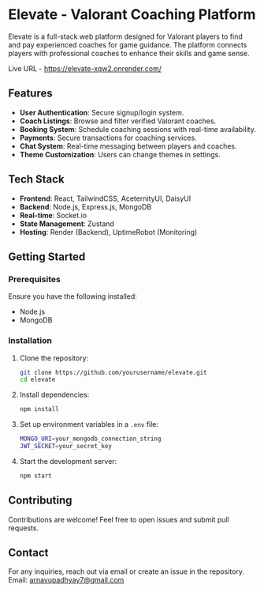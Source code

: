 # Elevate - Valorant Coaching Platform

Elevate is a full-stack web platform designed for Valorant players to find and pay experienced coaches for game guidance. The platform connects players with professional coaches to enhance their skills and game sense.

Live URL - https://elevate-xqw2.onrender.com/

## Features
- **User Authentication**: Secure signup/login system.
- **Coach Listings**: Browse and filter verified Valorant coaches.
- **Booking System**: Schedule coaching sessions with real-time availability.
- **Payments**: Secure transactions for coaching services.
- **Chat System**: Real-time messaging between players and coaches.
- **Theme Customization**: Users can change themes in settings.

## Tech Stack
- **Frontend**: React, TailwindCSS, AceternityUI, DaisyUI
- **Backend**: Node.js, Express.js, MongoDB
- **Real-time**: Socket.io
- **State Management**: Zustand
- **Hosting**: Render (Backend), UptimeRobot (Monitoring)

## Getting Started
### Prerequisites
Ensure you have the following installed:
- Node.js
- MongoDB

### Installation
1. Clone the repository:
   ```sh
   git clone https://github.com/yourusername/elevate.git
   cd elevate
   ```
2. Install dependencies:
   ```sh
   npm install
   ```
3. Set up environment variables in a `.env` file:
   ```sh
   MONGO_URI=your_mongodb_connection_string
   JWT_SECRET=your_secret_key
   ```
4. Start the development server:
   ```sh
   npm start
   ```

## Contributing
Contributions are welcome! Feel free to open issues and submit pull requests.

## Contact
For any inquiries, reach out via email or create an issue in the repository.
Email: arnavupadhyay7@gmail.com
